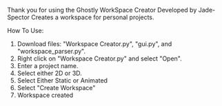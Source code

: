 Thank you for using the Ghostly WorkSpace Creator
Developed by Jade-Spector
Creates a workspace for personal projects.

How To Use:
1. Download files: "Workspace Creator.py", "gui.py", and "workspace_parser.py".
2. Right click on "Workspace Creator.py" and select "Open".
3. Enter a project name.
4. Select either 2D or 3D.
5. Select Either Static or Animated
7. Select "Create Workspace"
8. Workspace created
